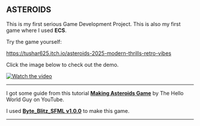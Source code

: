 ## ASTEROIDS
This is my first serious Game Development Project. This is also my first game where I used **ECS**.

Try the game yourself:

https://tushar625.itch.io/asteroids-2025-modern-thrills-retro-vibes

Click the image below to check out the demo.

[![Watch the video](https://github.com/user-attachments/assets/9c071a7a-53b7-4b62-bb69-459be564cd7c)](https://youtu.be/HvF-Kmfv774?si=d1T0tJT2gderdvln)

***

I got some guide from this tutorial [**Making Asteroids Game**](https://youtube.com/playlist?list=PLlnvVTSJ0XwdxvZtWIfMB4CcZqRJRKynV&si=2oWNp3TUG4JROM89) by The Hello World Guy on YouTube.

I used [**Byte_Blitz_SFML v1.0.0**](https://github.com/Tushar625/Byte_Blitz_SFML/releases/tag/v1.0.0) to make this game. 

***
